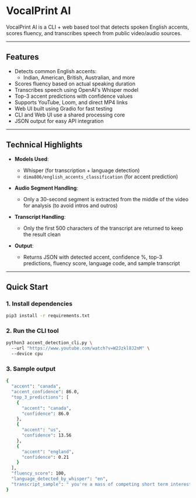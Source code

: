 # VocalPrint AI

VocalPrint AI is a CLI + web based tool that detects spoken English accents, scores fluency, and transcribes speech from public video/audio sources.

---

## Features

- Detects common English accents:
  - Indian, American, British, Australian, and more
- Scores fluency based on actual speaking duration
- Transcribes speech using OpenAI's Whisper model
- Top-3 accent predictions with confidence values
- Supports YouTube, Loom, and direct MP4 links
- Web UI built using Gradio for fast testing
- CLI and Web UI use a shared processing core
- JSON output for easy API integration

---

## Technical Highlights

- **Models Used**:
  - Whisper (for transcription + language detection)
  - `dima806/english_accents_classification` (for accent prediction)

- **Audio Segment Handling**:
  - Only a 30-second segment is extracted from the middle of the video for analysis (to avoid intros and outros)
  
- **Transcript Handling**:
  - Only the first 500 characters of the transcript are returned to keep the result clean

- **Output**:
  - Returns JSON with detected accent, confidence %, top-3 predictions, fluency score, language code, and sample transcript

---

## Quick Start

### 1. Install dependencies

```bash
pip3 install -r requirements.txt
```

### 2. Run the CLI tool

```bash
python3 accent_detection_cli.py \            
  --url "https://www.youtube.com/watch?v=W2Jzkl8J2nM" \ 
  --device cpu
```

### 3. Sample output

```bash
{
  "accent": "canada",
  "accent_confidence": 86.0,
  "top_3_predictions": [
    {
      "accent": "canada",
      "confidence": 86.0
    },
    {
      "accent": "us",
      "confidence": 13.56
    },
    {
      "accent": "england",
      "confidence": 0.21
    }
  ],
  "fluency_score": 100,
  "language_detected_by_whisper": "en",
  "transcript_sample": " you're a mass of competing short term interests. And so the question is then, well, which short term interest should win out? And the answer to that is none of them. They need to be organized into a hierarchy that makes them functional across time and across individuals. So like a two year old is v"
}
```
